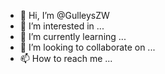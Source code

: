 - 👋 Hi, I’m @GulleysZW
- 👀 I’m interested in ...
- 🌱 I’m currently learning ...
- 💞️ I’m looking to collaborate on ...
- 📫 How to reach me ...

<!---
GulleysZW/GulleysZW is a ✨ special ✨ repository because its `README.md` (this file) appears on your GitHub profile.
You can click the Preview link to take a look at your changes.
--->
